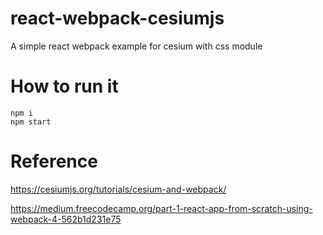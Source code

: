 # react-webpack-cesiumjs
A simple react webpack example for cesium with css module

# How to run it
```
npm i
npm start
```

# Reference
https://cesiumjs.org/tutorials/cesium-and-webpack/

https://medium.freecodecamp.org/part-1-react-app-from-scratch-using-webpack-4-562b1d231e75
